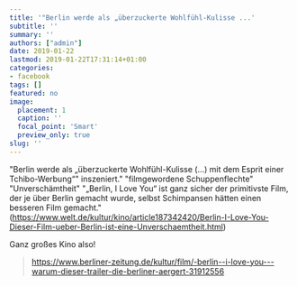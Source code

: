 ```yaml
---
title: '"Berlin werde als „überzuckerte Wohlfühl-Kulisse ...'
subtitle: ''
summary: ''
authors: ["admin"]
date: 2019-01-22
lastmod: 2019-01-22T17:31:14+01:00
categories:
- facebook
tags: []
featured: no
image:
  placement: 1
  caption: ''
  focal_point: 'Smart'
  preview_only: true
slug: ''
---
```

"Berlin werde als „überzuckerte Wohlfühl-Kulisse (...) mit dem Esprit einer Tchibo-Werbung“" inszeniert."
"filmgewordene Schuppenflechte"
"Unverschämtheit"
"„Berlin, I Love You“ ist ganz sicher der primitivste Film, der je über Berlin gemacht wurde, selbst Schimpansen hätten einen besseren Film gemacht." (https://www.welt.de/kultur/kino/article187342420/Berlin-I-Love-You-Dieser-Film-ueber-Berlin-ist-eine-Unverschaemtheit.html)

Ganz großes Kino also!
> https://www.berliner-zeitung.de/kultur/film/-berlin--i-love-you---warum-dieser-trailer-die-berliner-aergert-31912556

